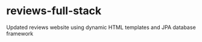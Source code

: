 # reviews-full-stack

Updated reviews website using dynamic HTML templates and JPA database framework